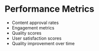 # Performance Metrics

- Content approval rates
- Engagement metrics
- Quality scores
- User satisfaction scores
- Quality improvement over time
